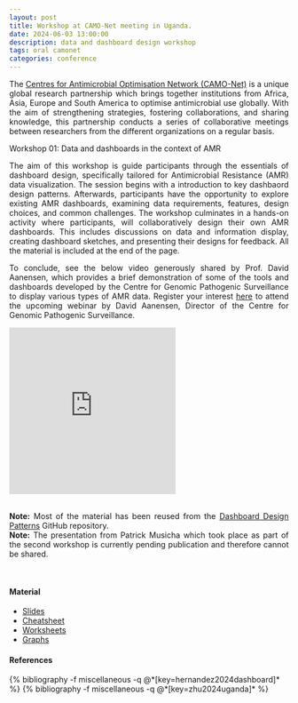 ```yaml
---
layout: post
title: Workshop at CAMO-Net meeting in Uganda.
date: 2024-06-03 13:00:00
description: data and dashboard design workshop
tags: oral camonet
categories: conference
---
```


<p align="justify">
    The <a href="https://bahp.github.io/portfolio-academic/projects/camonet/">Centres for Antimicrobial Optimisation 
    Network (CAMO-Net)</a> is a unique global research partnership which brings together institutions from Africa, 
    Asia, Europe and South America to optimise antimicrobial use globally. With the aim of strengthening strategies, 
    fostering collaborations, and sharing knowledge, this partnership conducts a series of collaborative meetings 
    between researchers from the different organizations on a regular basis.
</p>

<p> Workshop 01: Data and dashboards in the context of AMR </p>

<p align="justify">
    The aim of this workshop is guide participants through the essentials of dashboard 
    design, specifically tailored for Antimicrobial Resistance (AMR) data visualization. 
    The session begins with a introduction to key dashbaord design patterns. Afterwards,
    participants have the opportunity to explore existing AMR dashboards, examining 
    data requirements, features, design choices, and common challenges. The workshop 
    culminates in a hands-on activity where participants, will collaboratively design 
    their own AMR dashboards. This includes discussions on data and information display,
    creating dashboard sketches, and presenting their designs for feedback. All the 
    material is included at the end of the page.
</p>

<p align="justify">
   To conclude, see the below video generously shared by Prof. David Aanensen, which 
   provides a brief demonstration of some of the tools and dashboards developed by the 
   Centre for Genomic Pathogenic Surveillance to display various types of AMR data. 
   Register your interest <a href="https://forms.gle/VgpGCB7PES6GG2dq9">here</a> to 
   attend the upcoming webinar by David Aanensen, Director of the Centre for Genomic
   Pathogenic Surveillance.
</p>

<div class="row justify-content-sm-center">
    <div class="col-xl-12 col-lg-12 col-md-12">
       <iframe class="rounded w-100"
               src="https://player.vimeo.com/video/953536425" 
               height="300" frameborder="0" 
               allow="autoplay; fullscreen" allowfullscreen>
       </iframe>
    </div>
</div>

<br>

<p align="justify">
    <b>Note:</b> Most of the material has been reused from the 
    <a href='https://dashboarddesignpatterns.github.io/'>
    Dashboard Design Patterns</a> GitHub repository. <br>
    <b>Note:</b> The presentation from Patrick Musicha which took place as part 
    of the second workshop is currently pending publication and therefore cannot 
    be shared.
</p>

<br>

#### Material

<ul>
 <li>
    <a href='/portfolio-academic/assets/pdf/conferences/2024/camonet-uganda/workshop-01-bernard-hernandez-slides.pdf' target='_blank'> Slides </a>
 </li>
 <li>
    <a href='/portfolio-academic/assets/pdf/conferences/2024/camonet-uganda/workshop-01-bernard-hernandez-cheatsheet.pdf' target='_blank'> Cheatsheet </a>
 </li>
 <li>
    <a href='/portfolio-academic/assets/pdf/conferences/2024/camonet-uganda/workshop-01-bernard-hernandez-worksheets.pdf' target='_blank'> Worksheets </a>
 </li>
 <li>
    <a href='/portfolio-academic/assets/pdf/conferences/2024/camonet-uganda/workshop-01-bernard-hernandez-graphs.pdf' target='_blank'> Graphs </a>
 </li>
</ul>

<!--
#### Links

https://x.com/idimakerere/status/1798352888865161721?s=48
https://x.com/IDIMakerere
-->

<!-- Summaries generated with www.summarize.tech -->

#### References

<div class="publications">
   {% bibliography -f miscellaneous -q @*[key=hernandez2024dashboard]* %}
   {% bibliography -f miscellaneous -q @*[key=zhu2024uganda]* %}
</div>